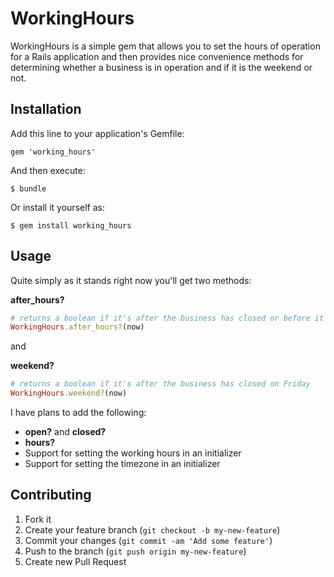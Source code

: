 # WorkingHours

WorkingHours is a simple gem that allows you to set the hours of operation
for a Rails application and then provides nice convenience methods
for determining whether a business is in operation and if it is the
weekend or not.

## Installation

Add this line to your application's Gemfile:

    gem 'working_hours'

And then execute:

    $ bundle

Or install it yourself as:

    $ gem install working_hours

## Usage

Quite simply as it stands right now you'll get two methods:

__after_hours?__
```ruby
# returns a boolean if it's after the business has closed or before it opens on a weekday
WorkingHours.after_hours?(now)
```

and

__weekend?__
```ruby
# returns a boolean if it's after the business has closed on Friday
WorkingHours.weekend?(now)
```

I have plans to add the following:

-  __open?__ and __closed?__
-  __hours?__
-  Support for setting the working hours in an initializer
-  Support for setting the timezone in an initializer

## Contributing

1. Fork it
2. Create your feature branch (`git checkout -b my-new-feature`)
3. Commit your changes (`git commit -am 'Add some feature'`)
4. Push to the branch (`git push origin my-new-feature`)
5. Create new Pull Request
